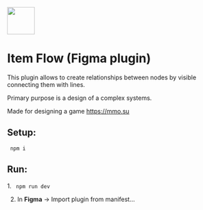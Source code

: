<img src="https://i.imgur.com/YSPc73m.png" style="width:64px; height:64px"/>
<h1> Item Flow (Figma plugin) </h1>
This plugin allows to create relationships between nodes by visible connecting them with lines.

Primary purpose is a design of a complex systems.
 
Made for designing a game https://mmo.su

<h2>Setup:</h2> 
 
<code> npm i </code>

<h2>Run:</h2> 
1. <code> npm run dev </code> 

2. In **Figma** ->  Import plugin from manifest...